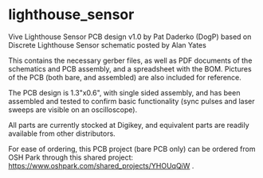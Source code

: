 # lighthouse_sensor
Vive Lighthouse Sensor PCB design v1.0 by Pat Daderko (DogP)
 based on Discrete Lighthouse Sensor schematic posted by Alan Yates

This contains the necessary gerber files, as well as PDF documents of the schematics and PCB assembly, and a spreadsheet with the BOM.  Pictures of the PCB (both bare, and assembled) are also included for reference.

The PCB design is 1.3"x0.6", with single sided assembly, and has been assembled and tested to confirm basic functionality (sync pulses and laser sweeps are visible on an oscilloscope).

All parts are currently stocked at Digikey, and equivalent parts are readily available from other distributors.

For ease of ordering, this PCB project (bare PCB only) can be ordered from OSH Park through this shared project: https://www.oshpark.com/shared_projects/YHOUqQiW .